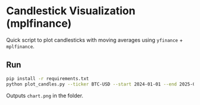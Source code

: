 # Candlestick Visualization (mplfinance)

Quick script to plot candlesticks with moving averages using `yfinance` + `mplfinance`.

## Run
```bash
pip install -r requirements.txt
python plot_candles.py --ticker BTC-USD --start 2024-01-01 --end 2025-08-01 --ma 20 50
```

Outputs `chart.png` in the folder.

